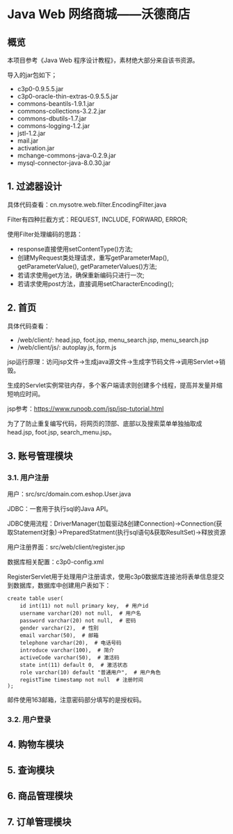 # Java Web 网络商城——沃德商店

## 概览
本项目参考《Java Web 程序设计教程》，素材绝大部分来自该书资源。

导入的jar包如下；
- c3p0-0.9.5.5.jar
- c3p0-oracle-thin-extras-0.9.5.5.jar
- commons-beantils-1.9.1.jar
- commons-collections-3.2.2.jar
- commons-dbutils-1.7.jar
- commons-logging-1.2.jar
- jstl-1.2.jar
- mail.jar
- activation.jar
- mchange-commons-java-0.2.9.jar
- mysql-connector-java-8.0.30.jar

## 1. 过滤器设计
具体代码查看：cn.mysotre.web.filter.EncodingFilter.java

Filter有四种拦截方式：REQUEST, INCLUDE, FORWARD, ERROR;

使用Filter处理编码的思路：
- response直接使用setContentType()方法;
- 创建MyRequest类处理请求，重写getParameterMap(), getParameterValue(), getParameterValues()方法;
- 若请求使用get方法，确保重新编码只进行一次;
- 若请求使用post方法，直接调用setCharacterEncoding();

## 2. 首页
具体代码查看：
- /web/client/: head.jsp, foot.jsp, menu_search.jsp, menu_search.jsp
- /web/client/js/: autoplay.js, form.js

jsp运行原理：访问jsp文件->生成java源文件->生成字节码文件->调用Servlet->销毁。

生成的Servlet实例常驻内存，多个客户端请求则创建多个线程，提高并发量并缩短响应时间。

jsp参考：https://www.runoob.com/jsp/jsp-tutorial.html

为了了防止重复编写代码，将网页的顶部、底部以及搜索菜单单独抽取成head.jsp, foot.jsp, search_menu.jsp。

## 3. 账号管理模块
### 3.1. 用户注册
用户：src/src/domain.com.eshop.User.java

JDBC：一套用于执行sql的Java API。

JDBC使用流程：DriverManager(加载驱动&创建Connection)->Connection(获取Statement对象)->PreparedStatment(执行sql语句&获取ResultSet)->释放资源

用户注册界面：src/web/client/register.jsp

数据库相关配置：c3p0-config.xml

RegisterServlet用于处理用户注册请求，使用c3p0数据库连接池将表单信息提交到数据库，数据库中创建用户表如下：

```sqk
create table user(
    id int(11) not null primary key,  # 用户id
    username varchar(20) not null,  # 用户名
    password varchar(20) not null,  # 密码
    gender varchar(2),  # 性别
    email varchar(50),  # 邮箱
    telephone varchar(20),  # 电话号码
    introduce varchar(100),  # 简介
    activeCode varchar(50),  # 激活码
    state int(11) default 0,  # 激活状态
    role varchar(10) default "普通用户",  # 用户角色
    registTime timestamp not null  # 注册时间
);
```

邮件使用163邮箱，注意密码部分填写的是授权码。

### 3.2. 用户登录


## 4. 购物车模块

## 5. 查询模块

## 6. 商品管理模块

## 7. 订单管理模块

